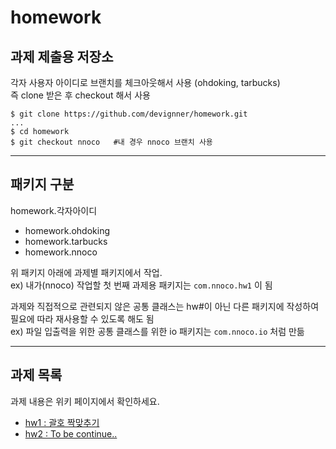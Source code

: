 # homework
과제 제출용 저장소
---
각자 사용자 아이디로 브랜치를 체크아웃해서 사용 (ohdoking, tarbucks)  
즉 clone 받은 후 checkout 해서 사용
```
$ git clone https://github.com/devignner/homework.git
...
$ cd homework
$ git checkout nnoco   #내 경우 nnoco 브랜치 사용
```
---
## 패키지 구분
homework.각자아이디
- homework.ohdoking
- homework.tarbucks
- homework.nnoco

위 패키지 아래에 과제별 패키지에서 작업.  
ex) 내가(nnoco) 작업할 첫 번째 과제용 패키지는 `com.nnoco.hw1` 이 됨


과제와 직접적으로 관련되지 않은 공통 클래스는 hw#이 아닌 다른 패키지에 작성하여  
필요에 따라 재사용할 수 있도록 해도 됨  
ex) 파일 입출력을 위한 공통 클래스를 위한 io 패키지는 `com.nnoco.io` 처럼 만듦

---
## 과제 목록
과제 내용은 위키 페이지에서 확인하세요.
- [hw1 : 괄호 짝맞추기](https://github.com/devignner/homework/wiki/hw1)
- [hw2 : To be continue..]()

